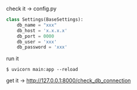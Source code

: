 check it -> config.py

```python
class Settings(BaseSettings):
    db_name = "xxx"
    db_host = 'x.x.x.x'
    db_port = 0000
    db_user = 'xxx'
    db_password = 'xxx'
```

run it

```
$ uvicorn main:app --reload
```

get it -> http://127.0.0.1:8000/check_db_connection
